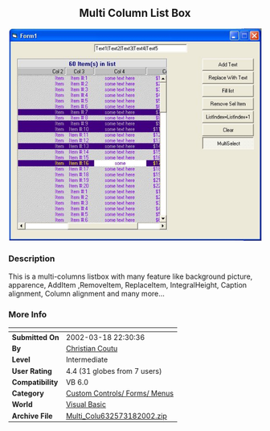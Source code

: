 ﻿<div align="center">

## Multi Column List Box

<img src="PIC20023182245471094.jpg">
</div>

### Description

This is a multi-columns listbox with many feature like background picture, apparence, AddItem ,RemoveItem, ReplaceItem, IntegralHeight, Caption alignment, Column alignment and many more...
 
### More Info
 


<span>             |<span>
---                |---
**Submitted On**   |2002-03-18 22:30:36
**By**             |[Christian Coutu](https://github.com/Planet-Source-Code/PSCIndex/blob/master/ByAuthor/christian-coutu.md)
**Level**          |Intermediate
**User Rating**    |4.4 (31 globes from 7 users)
**Compatibility**  |VB 6\.0
**Category**       |[Custom Controls/ Forms/  Menus](https://github.com/Planet-Source-Code/PSCIndex/blob/master/ByCategory/custom-controls-forms-menus__1-4.md)
**World**          |[Visual Basic](https://github.com/Planet-Source-Code/PSCIndex/blob/master/ByWorld/visual-basic.md)
**Archive File**   |[Multi\_Colu632573182002\.zip](https://github.com/Planet-Source-Code/christian-coutu-multi-column-list-box__1-32812/archive/master.zip)








